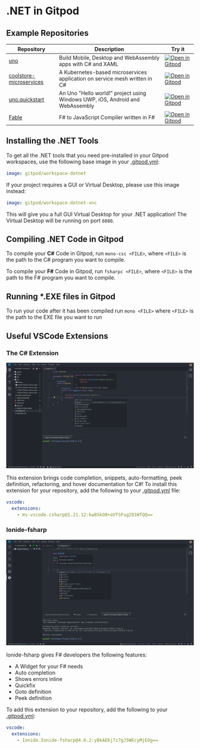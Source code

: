 # .NET in Gitpod

## Example Repositories

<div class="table-container">

| Repository                                                                         | Description                                                                   | Try it                                                                                                                                       |
| ---------------------------------------------------------------------------------- | ----------------------------------------------------------------------------- | -------------------------------------------------------------------------------------------------------------------------------------------- |
| [uno](https://github.com/unoplatform/uno)                                          | Build Mobile, Desktop and WebAssembly apps with C# and XAML                   | [![Open in Gitpod](https://gitpod.io/button/open-in-gitpod.svg)](https://gitpod.io/#https://github.com/unoplatform/uno)                      |
| [coolstore-microservices](https://github.com/vietnam-devs/coolstore-microservices) | A Kubernetes-based microservices application on service mesh written in C#    | [![Open in Gitpod](https://gitpod.io/button/open-in-gitpod.svg)](https://gitpod.io/#https://github.com/vietnam-devs/coolstore-microservices) |
| [uno.quickstart](https://github.com/unoplatform/uno.quickstart)                    | An Uno "Hello world!" project using Windows UWP, iOS, Android and WebAssembly | [![Open in Gitpod](https://gitpod.io/button/open-in-gitpod.svg)](https://gitpod.io/#https://github.com/unoplatform/uno.quickstart)           |
| [Fable](https://github.com/fable-compiler/Fable)                                   | F# to JavaScript Compiler written in F#                                       | [![Open in Gitpod](https://gitpod.io/button/open-in-gitpod.svg)](https://gitpod.io/#https://github.com/fable-compiler/Fable)                 |

</div>

## Installing the .NET Tools

To get all the .NET tools that you need pre-installed in your Gitpod workspaces, use the following base image in your [.gitpod.yml](https://www.gitpod.io/docs/config-gitpod-file/):

```YAML
image: gitpod/workspace-dotnet
```

If your project requires a GUI or Virtual Desktop, please use this image instead:

```YAML
image: gitpod/workspace-dotnet-vnc
```

This will give you a full GUI Virtual Desktop for your .NET application! The Virtual Desktop will be running on port `6080`.

## Compiling .NET Code in Gitpod

To compile your **C#** Code in Gitpod, run `mono-csc <FILE>`, where `<FILE>` is the path to the C# program you want to compile.

To compile your **F#** Code in Gitpod, run `fsharpc <FILE>`, where `<FILE>` is the path to the F# program you want to compile.

## Running \*.EXE files in Gitpod

To run your code after it has been compiled run `mono <FILE>` where `<FILE>` is the path to the EXE file you want to run

## Useful VSCode Extensions

### <p>The C# Extension</p>

![C# Extension Demo](../images/CSharpDemo.png)

This extension brings code completion, snippets, auto-formatting, peek definition, refactoring, and hover documentation for C#! To install this extension for your repository, add the following to your [.gitpod.yml](https://www.gitpod.io/docs/config-gitpod-file/) file:

```yaml
vscode:
  extensions:
    - ms-vscode.csharp@1.21.12:kw8SkO8+aVTSFug281WfQQ==
```

### Ionide-fsharp

![Ionide fsharp Example](../images/Iondine_Example.png)

Ionide-fsharp gives F# developers the following features:

- A Widget for your F# needs
- Auto completion
- Shows errors inline
- Quickfix
- Goto definition
- Peek definition

To add this extension to your repository, add the following to your [.gitpod.yml](https://www.gitpod.io/docs/config-gitpod-file/):

```yaml
vscode:
  extensions:
    - Ionide.Ionide-fsharp@4.6.2:yBkAE6j7z7gJ5WEcyMjEOg==
```
